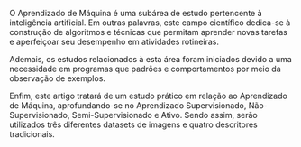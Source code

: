 O Aprendizado de Máquina é uma subárea de estudo pertencente à inteligência artificial. Em outras palavras, este campo científico dedica-se à construção de algoritmos e técnicas que permitam aprender novas tarefas e aperfeiçoar seu desempenho em atividades rotineiras.

Ademais, os estudos relacionados à esta área foram iniciados devido a uma necessidade em programas que padrões e comportamentos por meio da observação de exemplos.

Enfim, este artigo tratará de um estudo prático em relação ao Aprendizado de Máquina, aprofundando-se no Aprendizado Supervisionado, Não-Supervisionado, Semi-Supervisionado e Ativo. Sendo assim, serão utilizados três diferentes datasets de imagens e quatro descritores tradicionais.
